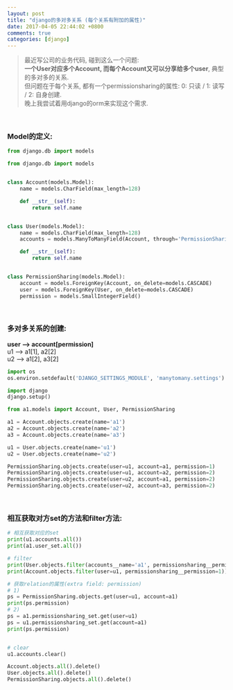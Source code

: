 ```yaml
---
layout: post
title: "django的多对多关系 (每个关系有附加的属性)"
date: 2017-04-05 22:44:02 +0800
comments: true
categories: [django]
---
```


> 最近写公司的业务代码, 碰到这么一个问题:      
**一个User对应多个Account, 而每个Account又可以分享给多个user**, 典型的多对多的关系.    
但问题在于每个关系, 都有一个permissionsharing的属性: 0: 只读 / 1: 读写 / 2: 自身创建.    
晚上我尝试着用django的orm来实现这个需求.    
<!--more-->
<br>  

### Model的定义:
```python
from django.db import models

from django.db import models


class Account(models.Model):
    name = models.CharField(max_length=128)

    def __str__(self):
        return self.name


class User(models.Model):
    name = models.CharField(max_length=128)
    accounts = models.ManyToManyField(Account, through='PermissionSharing')

    def __str__(self):
        return self.name


class PermissionSharing(models.Model):
    account = models.ForeignKey(Account, on_delete=models.CASCADE)
    user = models.ForeignKey(User, on_delete=models.CASCADE)
    permission = models.SmallIntegerField()

```

<br>

### 多对多关系的创建:
**user --> account[permission]**   
u1 --> a1[1], a2[2]   
u2 --> a1[2], a3[2]   
```python
import os
os.environ.setdefault('DJANGO_SETTINGS_MODULE', 'manytomany.settings')

import django
django.setup()

from a1.models import Account, User, PermissionSharing

a1 = Account.objects.create(name='a1')
a2 = Account.objects.create(name='a2')
a3 = Account.objects.create(name='a3')

u1 = User.objects.create(name='u1')
u2 = User.objects.create(name='u2')

PermissionSharing.objects.create(user=u1, account=a1, permission=1)
PermissionSharing.objects.create(user=u1, account=a2, permission=2)
PermissionSharing.objects.create(user=u2, account=a1, permission=2)
PermissionSharing.objects.create(user=u2, account=a3, permission=2)
```

<br>

### 相互获取对方set的方法和filter方法:
```python
# 相互获取对应的set
print(u1.accounts.all())
print(a1.user_set.all())

# filter
print(User.objects.filter(accounts__name='a1', permissionsharing__permission=1))
print(Account.objects.filter(user=u1, permissionsharing__permission=1))

# 获取relation的属性(extra field: permission)
# 1)
ps = PermissionSharing.objects.get(user=u1, account=a1)
print(ps.permission)
# 2)
ps = a1.permissionsharing_set.get(user=u1)
ps = u1.permissionsharing_set.get(account=a1)
print(ps.permission)


# clear
u1.accounts.clear()

Account.objects.all().delete()
User.objects.all().delete()
PermissionSharing.objects.all().delete()
```
